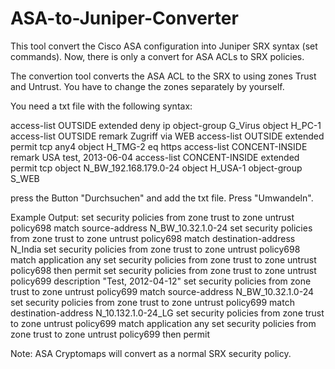 # ASA-to-Juniper-Converter
This tool convert the Cisco ASA configuration into Juniper SRX syntax (set commands). Now, there is only a convert for ASA ACLs to SRX policies.

The convertion tool converts the ASA ACL to the SRX to using zones Trust and Untrust. You have to change the zones separately by yourself. 

You need a txt file with the following syntax: 

access-list OUTSIDE extended deny ip object-group G_Virus object H_PC-1
access-list OUTSIDE remark Zugriff via WEB
access-list OUTSIDE extended permit tcp any4 object H_TMG-2 eq https 
access-list CONCENT-INSIDE remark USA test, 2013-06-04
access-list CONCENT-INSIDE extended permit tcp object N_BW_192.168.179.0-24 object H_USA-1 object-group S_WEB

press the Button "Durchsuchen" and add the txt file. Press "Umwandeln". 


Example Output:
set security policies from zone trust to zone untrust policy698 match source-address N_BW_10.32.1.0-24
set security policies from zone trust to zone untrust policy698 match destination-address N_India
set security policies from zone trust to zone untrust policy698 match application any
set security policies from zone trust to zone untrust policy698 then permit
set security policies from zone trust to zone untrust policy699 description "Test, 2012-04-12"
set security policies from zone trust to zone untrust policy699 match source-address N_BW_10.32.1.0-24
set security policies from zone trust to zone untrust policy699 match destination-address N_10.132.1.0-24_LG
set security policies from zone trust to zone untrust policy699 match application any
set security policies from zone trust to zone untrust policy699 then permit


Note: ASA Cryptomaps will convert as a normal SRX security policy.
